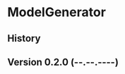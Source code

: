 ModelGenerator
==============


History
-------

Version 0.2.0 (--.--.----)
--------------------------
